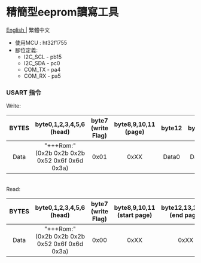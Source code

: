 # 精簡型eeprom讀寫工具
[ English ](https://github.com/EE990/HW_eeromWriter/blob/master/README.md) | 繁體中文
  - 使用MCU : ht32f1755
  - 腳位定義:
    * I2C_SCL - pb15
    * I2C_SDA - pc0
    * COM_TX  - pa4
    * COM_RX  - pa5
### USART 指令
Write:<br>

BYTES | byte0,1,2,3,4,5,6<br>(head) | byte7<br>(write Flag) | byte8,9,10,11<br>(page) | byte12 | byte13 | byte14 | byte15 | ... | byteXX | 
:---: | :---: | :---: | :---: |:---: |:---: |:---: |:---: |:---: |:---: 
Data | "+++Rom:"<br>(0x2b 0x2b 0x2b 0x52 0x6f 0x6d 0x3a) | 0x01 | 0xXX | Data0 | Data1 | Data2 | Data3 | ... | Data max1023 | 
<br>
Read:<br>

BYTES | byte0,1,2,3,4,5,6<br>(head) | byte7<br>(write Flag) | byte8,9,10,11<br>(start page) | byte12,13,14,15<br>(end page) | 
:---: | :---: | :---: | :---: |:---: |
Data | "+++Rom:"<br>(0x2b 0x2b 0x2b 0x52 0x6f 0x6d 0x3a) | 0x00 | 0xXX | 0xXX | 
